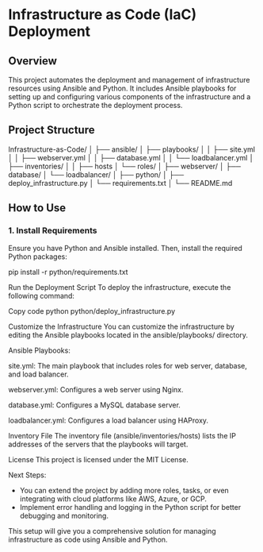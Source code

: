 # Infrastructure as Code (IaC) Deployment

## Overview

This project automates the deployment and management of infrastructure resources using Ansible and Python. It includes Ansible playbooks for setting up and configuring various components of the infrastructure and a Python script to orchestrate the deployment process.

## Project Structure

Infrastructure-as-Code/ │ ├── ansible/ │ ├── playbooks/ │ │ ├── site.yml │ │ ├── webserver.yml │ │ ├── database.yml │ │ └── loadbalancer.yml │ ├── inventories/ │ │ ├── hosts │ └── roles/ │ ├── webserver/ │ ├── database/ │ └── loadbalancer/ │ ├── python/ │ ├── deploy_infrastructure.py │ └── requirements.txt │ └── README.md


## How to Use

### 1. Install Requirements

Ensure you have Python and Ansible installed. Then, install the required Python packages:


pip install -r python/requirements.txt

Run the Deployment Script
To deploy the infrastructure, execute the following command:


Copy code
python python/deploy_infrastructure.py

Customize the Infrastructure
You can customize the infrastructure by editing the Ansible playbooks located in the ansible/playbooks/ directory.

Ansible Playbooks:

site.yml: The main playbook that includes roles for web server, database, and load balancer.

webserver.yml: Configures a web server using Nginx.

database.yml: Configures a MySQL database server.

loadbalancer.yml: Configures a load balancer using HAProxy.

Inventory File
The inventory file (ansible/inventories/hosts) lists the IP addresses of the servers that the playbooks will target.

License
This project is licensed under the MIT License.

Next Steps:
- You can extend the project by adding more roles, tasks, or even integrating with cloud platforms like AWS, Azure, or GCP.
- Implement error handling and logging in the Python script for better debugging and monitoring.

This setup will give you a comprehensive solution for managing infrastructure as code using Ansible and Python.
